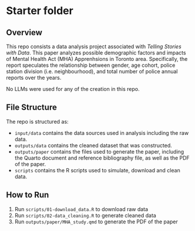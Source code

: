 # Starter folder

## Overview

This repo consists a data analysis project associated with *Telling Stories with Data*. This paper analyzes possible demographic factors and impacts of Mental Health Act (MHA) Apprenhsions in Toronto area. Specifically, the report speculates the relationship between gender, age cohort, police station division (i.e. neighbourhood), and total number of police annual reports over the years. 

No LLMs were used for any of the creation in this repo.

## File Structure

The repo is structured as:

-   `input/data` contains the data sources used in analysis including the raw data.
-   `outputs/data` contains the cleaned dataset that was constructed.
-   `outputs/paper` contains the files used to generate the paper, including the Quarto document and reference bibliography file, as well as the PDF of the paper. 
-   `scripts` contains the R scripts used to simulate, download and clean data.

## How to Run

1.  Run `scripts/01-download_data.R` to download raw data
2.  Run `scripts/02-data_cleaning.R` to generate cleaned data
3.  Run `outputs/paper/MHA_study.qmd` to generate the PDF of the paper
